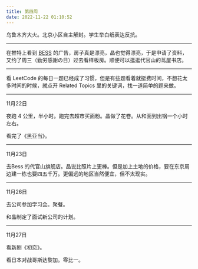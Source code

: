 ```yaml
---
title: 第四周
date: 2022-11-22 01:10:52
---
```

乌鲁木齐大火。北京小区自主解封。学生举白纸表达反抗。

---

在推特上看到 [BESS](https://www.bess.jp/) 的广告，房子真是漂亮，晶也觉得漂亮，于是申请了资料，又约了周三（勤労感謝の日）过去看样板房。顺便可以逛逛代官山的茑屋书店。

---

看 LeetCode 的每日一题已经成了习惯，但是有些题看着就挺费时间，不想花太多时间的时候，就点开 Related Topics 里的关键词，找一道简单的题来做。

---
11月22日

夜跑 4 公里，半小时。跑完去超市买面粉。晶做了花卷。从和面到出锅一个小时左右。

看完了《黑亚当》。

---
11月23日

去Bess 的代官山旗舰店。晶说比照片上更棒。但是加上土地的价格，要在东京周边建一栋也要四五千万。更偏远的地区当然便宜，但不太现实。

---
11月26日

去公司参加学习会。聚餐。

和晶制定了面试新公司的计划。

---
11月27日

看新剧《初恋》。

看日本对战哥斯达黎加。零比一。